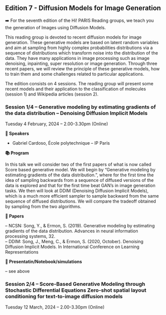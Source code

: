 ## Edition 7 - Diffusion Models for Image Generation

➡️ For the seventh edition of the Hi! PARIS Reading groups, we teach you the generation of Images using Diffusion Models.

This reading group is devoted to recent diffusion models for image generation. These generative models are based on latent random variables and aim at sampling from highly complex probabilities distributions via a sequence of distributions which transform noise into the distribution of the data. They have many applications in image processing such as image denoising, inpainting, super resolution or image generation.  Through three recent papers, we will review the principle of these generative models, how to train them and some challenges related to particular applications.

The edition consists on 4 sessions.
The reading group will present some recent models and their application to the classification of molecules (session 1) and Wikipedia articles (session 2). 

### Session 1/4 – Generative modeling by estimating gradients of the data distribution – Denoising Diffusion Implicit Models
Tuesday 4 February, 2024 – 2.00-3.30pm (Online)


**📣 Speakers**

* Gabriel Cardoso, École polytechnique – IP Paris 


**📚 Program**

In this talk we will consider two of the first papers of what is now called Score based generative model. We will begin by “Generative modeling by estimating gradients of the data distribution.”, where for the first time the idea of sampling backwards from a sequence of diffused versions of the data is explored and that for the first time beat GAN’s in image generation tasks. We then will look at DDIM (Denoising Diffusion Implicit Models), which is a much more efficient sampler to sample backward from the same sequence of diffused distributions. We will compare the tradeoff obtained by sampling from the two algorithms.


**📑 Papers**

– NCSN: Song, Y., & Ermon, S. (2019). Generative modeling by estimating gradients of the data distribution. Advances in neural information processing systems, 32.\
– DDIM: Song, J., Meng, C., & Ermon, S. (2020, October). Denoising Diffusion Implicit Models. In International Conference on Learning Representations 

**🐍 Presentatin/Notebook/simulations**

– see above


### Session 2/4 – Score-Based Generative Modeling through Stochastic Differential Equations Zero-shot spatial layout conditioning for text-to-image diffusion models
Tuesday 12 March, 2024 – 2.00-3.30pm (Online)

